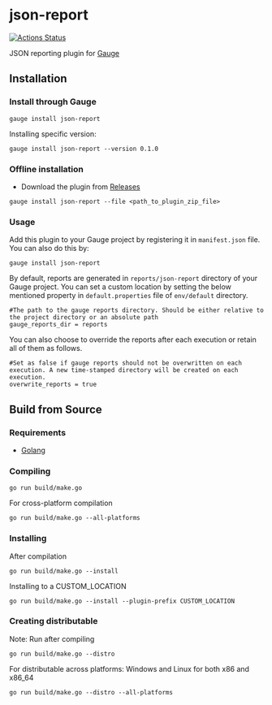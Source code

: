 json-report
===========

[![Actions Status](https://github.com/getgauge-contrib/json-report/workflows/tests/badge.svg)](https://github.com/getgauge-contrib/json-report/actions)

JSON reporting plugin for [Gauge](http://gauge.org)

Installation
------------

### Install through Gauge 

```
gauge install json-report
```
Installing specific version:

```
gauge install json-report --version 0.1.0
```

### Offline installation
* Download the plugin from [Releases](https://github.com/getgauge-contrib/json-report/releases)
```
gauge install json-report --file <path_to_plugin_zip_file>
```

### Usage

Add this plugin to your Gauge project by registering it in `manifest.json` file. You can also do this by:

```
gauge install json-report
```

By default, reports are generated in `reports/json-report` directory of your Gauge project. You can set a custom location by setting the below mentioned property in `default.properties` file of `env/default` directory.

```
#The path to the gauge reports directory. Should be either relative to the project directory or an absolute path
gauge_reports_dir = reports
```

You can also choose to override the reports after each execution or retain all of them as follows.

```
#Set as false if gauge reports should not be overwritten on each execution. A new time-stamped directory will be created on each execution.
overwrite_reports = true
```

Build from Source
-----------------

### Requirements
* [Golang](http://golang.org/)

### Compiling

```
go run build/make.go
```

For cross-platform compilation

```
go run build/make.go --all-platforms
```

### Installing
After compilation

```
go run build/make.go --install
```

Installing to a CUSTOM_LOCATION

```
go run build/make.go --install --plugin-prefix CUSTOM_LOCATION
```

### Creating distributable

Note: Run after compiling

```
go run build/make.go --distro
```

For distributable across platforms: Windows and Linux for both x86 and x86_64

```
go run build/make.go --distro --all-platforms
```
